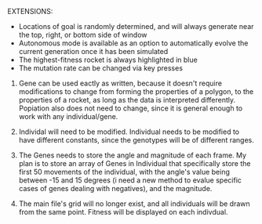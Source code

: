 EXTENSIONS: 
- Locations of goal is randomly determined, and will always generate near the top, right, or bottom side of window
- Autonomous mode is available as an option to automatically evolve the current generation once it has been simulated
- The highest-fitness rocket is always highlighted in blue
- The mutation rate can be changed via key presses

1)  Gene can be used eactly as written, because it doesn't require modifications to 
    change from forming the properties of a polygon, to the properties of a rocket, as 
    long as the data is interpreted differently. Popiation also does not need to change, 
    since it is general enough to work with any individual/gene.

2)  Individal will need to be modified. Individual needs to be modified to have different 
    constants, since the genotypes will be of different ranges. 

3)  The Genes needs to store the angle and magnitude of each frame. My plan is to store an 
    array of Genes in Individual that specifically store the first 50 movements of the 
    individual, with the angle's value being between -15 and 15 degrees (i need a new 
    method to evalue specific cases of genes dealing with negatives), and the magnitude.

4) The main file's grid will no longer exist, and all individuals will be drawn from the 
    same point. Fitness will be displayed on each indivdual.